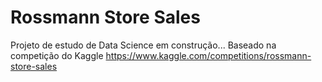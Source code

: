 # Rossmann Store Sales

Projeto de estudo de Data Science em construção...
Baseado na competição do Kaggle <https://www.kaggle.com/competitions/rossmann-store-sales>
